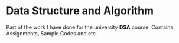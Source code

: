 # Data Structure and Algorithm
Part of the work I have done for the university **DSA** course. Contains Assignments, Sample Codes and etc.
